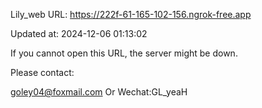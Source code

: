 Lily_web URL: https://222f-61-165-102-156.ngrok-free.app

Updated at: 2024-12-06 01:13:02

If you cannot open this URL, the server might be down.

Please contact: 

goley04@foxmail.com Or Wechat:GL_yeaH